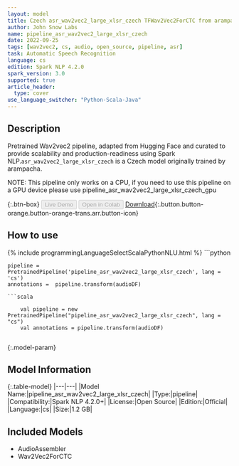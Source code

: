 ```yaml
---
layout: model
title: Czech asr_wav2vec2_large_xlsr_czech TFWav2Vec2ForCTC from arampacha
author: John Snow Labs
name: pipeline_asr_wav2vec2_large_xlsr_czech
date: 2022-09-25
tags: [wav2vec2, cs, audio, open_source, pipeline, asr]
task: Automatic Speech Recognition
language: cs
edition: Spark NLP 4.2.0
spark_version: 3.0
supported: true
article_header:
  type: cover
use_language_switcher: "Python-Scala-Java"
---
```


## Description

Pretrained Wav2vec2  pipeline, adapted from Hugging Face and curated to provide scalability and production-readiness using Spark NLP.`asr_wav2vec2_large_xlsr_czech` is a Czech model originally trained by arampacha.

NOTE: This pipeline only works on a CPU, if you need to use this pipeline on a GPU device please use pipeline_asr_wav2vec2_large_xlsr_czech_gpu

{:.btn-box}
<button class="button button-orange" disabled>Live Demo</button>
<button class="button button-orange" disabled>Open in Colab</button>
[Download](https://s3.amazonaws.com/auxdata.johnsnowlabs.com/public/models/pipeline_asr_wav2vec2_large_xlsr_czech_cs_4.2.0_3.0_1664120879670.zip){:.button.button-orange.button-orange-trans.arr.button-icon}

## How to use



<div class="tabs-box" markdown="1">
{% include programmingLanguageSelectScalaPythonNLU.html %}
```python

    pipeline = PretrainedPipeline('pipeline_asr_wav2vec2_large_xlsr_czech', lang = 'cs')
    annotations =  pipeline.transform(audioDF)
    
```
```scala

    val pipeline = new PretrainedPipeline("pipeline_asr_wav2vec2_large_xlsr_czech", lang = "cs")
    val annotations = pipeline.transform(audioDF)
    
```
</div>

{:.model-param}
## Model Information

{:.table-model}
|---|---|
|Model Name:|pipeline_asr_wav2vec2_large_xlsr_czech|
|Type:|pipeline|
|Compatibility:|Spark NLP 4.2.0+|
|License:|Open Source|
|Edition:|Official|
|Language:|cs|
|Size:|1.2 GB|

## Included Models

- AudioAssembler
- Wav2Vec2ForCTC
